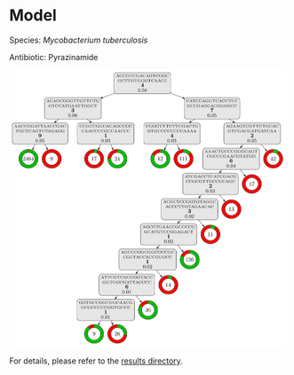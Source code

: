 
# Model

Species: *Mycobacterium tuberculosis*

Antibiotic: Pyrazinamide

<img src="./model.png" width=500 height=500 />

For details, please refer to the [results directory](../../../../../results/cart_b/mycobacterium%20tuberculosis/pyrazinamide/repeat_2/).

